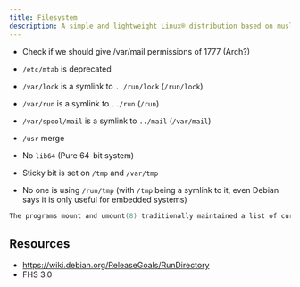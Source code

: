 ```yaml
---
title: Filesystem
description: A simple and lightweight Linux® distribution based on musl libc and toybox
---
```


- Check if we should give /var/mail permissions of 1777 (Arch?)

- `/etc/mtab` is deprecated
- `/var/lock` is a symlink to `../run/lock` (`/run/lock`)
- `/var/run` is a symlink to `../run` (`/run`)
- `/var/spool/mail` is a symlink to `../mail` (`/var/mail`)
- `/usr` merge

- No `lib64` (Pure 64-bit system)

- Sticky bit is set on `/tmp` and `/var/tmp`
- No one is using `/run/tmp` (with `/tmp` being a symlink to it, even Debian says it is only useful for embedded systems)

```c
The programs mount and umount(8) traditionally maintained a list of currently mounted filesystems in the file /etc/mtab. The support for regular classic /etc/mtab is completely disabled at compile time by default, because on current Linux systems it is better to make /etc/mtab a symlink to /proc/mounts instead. The regular mtab file maintained in userspace cannot reliably work with namespaces, containers and other advanced Linux features. If the regular mtab support is enabled, then it’s possible to use the file as well as the symlink.
```

## Resources
- https://wiki.debian.org/ReleaseGoals/RunDirectory
- FHS 3.0
